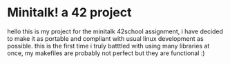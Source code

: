 # Minitalk! a 42 project 

hello this is my project for the minitalk 42school assignment, i have decided to make it as portable and compliant with usual linux development as possible. this is the first time i truly batttled with using many libraries at once, my makefiles are probably not perfect but they are functional :) 



